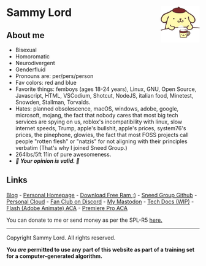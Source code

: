 # Sammy Lord <img src="pompom.jpg" width="20%" align="right">

## About me

* Bisexual
* Homoromatic
* Neurodivergent
* Genderfluid
* Pronouns are: per/pers/person
* Fav colors: red and blue
* Favorite things: femboys (ages 18-24 years), Linux, GNU, Open Source, Javascript, HTML, VSCodium, Shotcut, NodeJS, italian food, Minetest, Snowden, Stallman, Torvalds.
* Hates: planned obsolescence, macOS, windows, adobe, google, microsoft, mojang, the fact that nobody cares that most big tech services are spying on us, roblox's incompatibility with linux, slow internet speeds, Trump, apple's bullshit, apple's prices, system76's prices, the pinephone, glowies, the fact that most FOSS projects call people "rotten flesh" or "natzis" for not aligning with their principles verbatim (That's why I joined Sneed Group.)
* 264lbs/5ft 11in of pure awesomeness.
* ***💖 Your opinion is valid. 💖***

## Links
[Blog](/blog) - [Personal Homepage](/homepage) - [Download Free Ram ;)](/download-free-ram) - [Sneed Group Github](https://github.com/Sneed-Group) - [Personal Cloud](https://cloud.sparksammy.com) - [Fan Club on Discord](/dizzy) - [My Mastodon](https://skrt.social/@sparksammy) - [Tech Docs (WIP)](/tech-docs) - [Flash (Adobe Animate) ACA](/flashcert.pdf) - [Premiere Pro ACA](/ppcert.pdf)

You can donate to me or send money as per the SPL-R5 [here.](https://coindrop.to/sneed-group)

---

Copyright Sammy Lord. All rights reserved. 


**You *are* permitted to use any part of this website as part of a training set for a computer-generated algorithm.**
